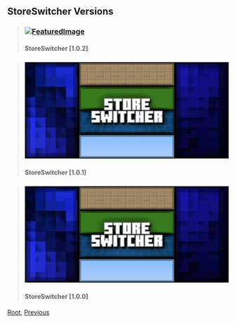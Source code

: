 
## StoreSwitcher Versions
> ### [![FeaturedImage](./102/upload/store-switcher_1.png|onerror=/assets/images/featuredimage.png)](./102)
> #### StoreSwitcher [1.0.2]

> ### [![FeaturedImage](./101/upload/store-switcher_1.png)](./101)
> #### StoreSwitcher [1.0.1]

> ### [![FeaturedImage](./100/upload/store-switcher_1.png)](./100)
> #### StoreSwitcher [1.0.0]

[Root](/), [Previous](./)
